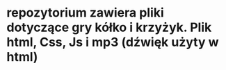# repozytorium zawiera pliki dotyczące gry kółko i krzyżyk. Plik html, Css, Js i mp3 (dźwięk użyty w html)
